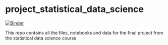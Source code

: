 # project_statistical_data_science

[![Binder](https://mybinder.org/badge_logo.svg)](https://mybinder.org/v2/gh/ecamo19/project_statistical_data_science/tree/main/HEAD)

This repo contains all the files, notebooks and data for the final project from the statistical data science course
